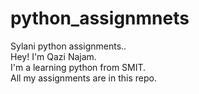 # python_assignmnets
Sylani python assignments..
<br>
Hey! I'm Qazi Najam.
<br>
I'm a learning python from SMIT.
<br>
All my assignments are in this repo.
